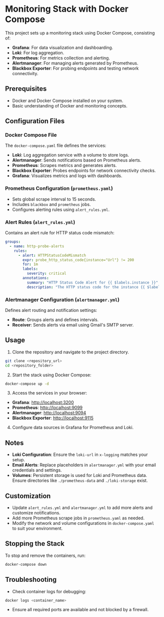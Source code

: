 # Monitoring Stack with Docker Compose

This project sets up a monitoring stack using Docker Compose, consisting of:

- **Grafana**: For data visualization and dashboarding.
- **Loki**: For log aggregation.
- **Prometheus**: For metrics collection and alerting.
- **Alertmanager**: For managing alerts generated by Prometheus.
- **Blackbox Exporter**: For probing endpoints and testing network connectivity.

## Prerequisites

- Docker and Docker Compose installed on your system.
- Basic understanding of Docker and monitoring concepts.

## Configuration Files

### Docker Compose File

The `docker-compose.yaml` file defines the services:

- **Loki**: Log aggregation service with a volume to store logs.
- **Alertmanager**: Sends notifications based on Prometheus alerts.
- **Prometheus**: Scrapes metrics and generates alerts.
- **Blackbox Exporter**: Probes endpoints for network connectivity checks.
- **Grafana**: Visualizes metrics and logs with dashboards.

### Prometheus Configuration (`prometheus.yaml`)

- Sets global scrape interval to 15 seconds.
- Includes `blackbox` and `prometheus` jobs.
- Configures alerting rules using `alert_rules.yml`.

### Alert Rules (`alert_rules.yml`)

Contains an alert rule for HTTP status code mismatch:

```yaml
groups:
  - name: http-probe-alerts
    rules:
      - alert: HTTPStatusCodeMismatch
        expr: probe_http_status_code{instance="Url"} != 200
        for: 1m
        labels:
          severity: critical
        annotations:
          summary: "HTTP Status Code Alert for {{ $labels.instance }}"
          description: "The HTTP status code for the instance {{ $labels.instance }} is not 200. Current status code: {{ $value }}"
```

### Alertmanager Configuration (`alertmanager.yml`)

Defines alert routing and notification settings:

- **Route**: Groups alerts and defines intervals.
- **Receiver**: Sends alerts via email using Gmail's SMTP server.

## Usage

1. Clone the repository and navigate to the project directory.

```bash
git clone <repository_url>
cd <repository_folder>
```

2. Start the stack using Docker Compose:

```bash
docker-compose up -d
```

3. Access the services in your browser:

- **Grafana**: [http://localhost:3200](http://localhost:3200)
- **Prometheus**: [http://localhost:9099](http://localhost:9099)
- **Alertmanager**: [http://localhost:9094](http://localhost:9094)
- **Blackbox Exporter**: [http://localhost:9115](http://localhost:9115)

4. Configure data sources in Grafana for Prometheus and Loki.

## Notes

- **Loki Configuration**: Ensure the `loki-url` in `x-logging` matches your setup.
- **Email Alerts**: Replace placeholders in `alertmanager.yml` with your email credentials and settings.
- **Volumes**: Persistent storage is used for Loki and Prometheus data. Ensure directories like `./prometheus-data` and `./loki-storage` exist.

## Customization

- Update `alert_rules.yml` and `alertmanager.yml` to add more alerts and customize notifications.
- Add more Prometheus scrape jobs in `prometheus.yaml` as needed.
- Modify the network and volume configurations in `docker-compose.yaml` to suit your environment.

## Stopping the Stack

To stop and remove the containers, run:

```bash
docker-compose down
```

## Troubleshooting

- Check container logs for debugging:

```bash
docker logs <container_name>
```

- Ensure all required ports are available and not blocked by a firewall.
